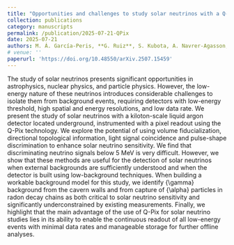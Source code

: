 ```yaml
---
title: "Opportunities and challenges to study solar neutrinos with a Q-Pix pixel readout"
collection: publications
category: manuscripts
permalink: /publication/2025-07-21-QPix
date: 2025-07-21
authors: M. Á. García-Peris, **G. Ruiz**, S. Kubota, A. Navrer-Agasson, G. V. Stenico, E. Gramellini, R. Guenette, J. Asaadi, J.B.R. Battat, V. A. Chirayath, E. Church, Z. Djurcic, A. C. Ezeribe, J. N. Gainer, G. Gansle, K. Keefe, N. Lane, C. Mauger, Y. Mei, F.M. Newcomer, D.R. Nygren, M. Rooks, P. Sau, O. Seidel, S. Söldner-Rembold, I. Tzoka, R. Van Berg
# venue: ''
paperurl: 'https://doi.org/10.48550/arXiv.2507.15459'
---
```


The study of solar neutrinos presents significant opportunities in astrophysics, nuclear physics, and particle physics. However, the low-energy nature of these neutrinos introduces considerable challenges to isolate them from background events, requiring detectors with low-energy threshold, high spatial and energy resolutions, and low data rate. We present the study of solar neutrinos with a kiloton-scale liquid argon detector located underground, instrumented with a pixel readout using the Q-Pix technology. We explore the potential of using volume fiducialization, directional topological information, light signal coincidence and pulse-shape discrimination to enhance solar neutrino sensitivity. We find that discriminating neutrino signals below 5 MeV is very difficult. However, we show that these methods are useful for the detection of solar neutrinos when external backgrounds are sufficiently understood and when the detector is built using low-background techniques. When building a workable background model for this study, we identify {\gamma} background from the cavern walls and from capture of {\alpha} particles in radon decay chains as both critical to solar neutrino sensitivity and significantly underconstrained by existing measurements. Finally, we highlight that the main advantage of the use of Q-Pix for solar neutrino studies lies in its ability to enable the continuous readout of all low-energy events with minimal data rates and manageable storage for further offline analyses.